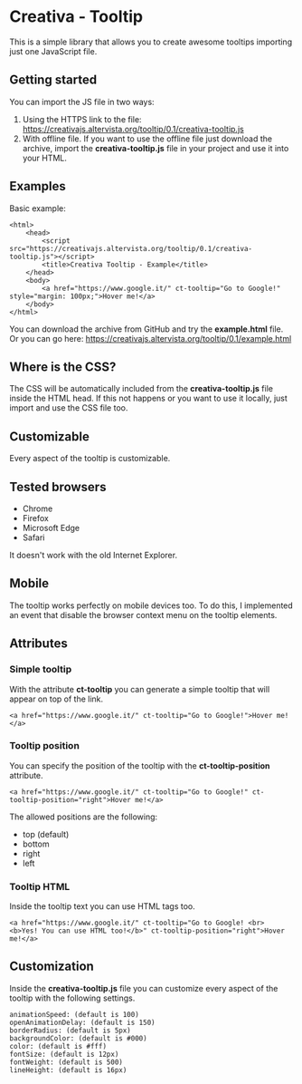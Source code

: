 # Creativa - Tooltip
This is a simple library that allows you to create awesome tooltips importing just one JavaScript file.
## Getting started
You can import the JS file in two ways:
1. Using the HTTPS link to the file: https://creativajs.altervista.org/tooltip/0.1/creativa-tooltip.js
2. With offline file. If you want to use the offline file just download the archive, import the **creativa-tooltip.js** file in your project and use it into your HTML.
## Examples
Basic example:
```
<html>
    <head>
        <script src="https://creativajs.altervista.org/tooltip/0.1/creativa-tooltip.js"></script>
        <title>Creativa Tooltip - Example</title>
    </head>
    <body>
        <a href="https://www.google.it/" ct-tooltip="Go to Google!" style="margin: 100px;">Hover me!</a>
    </body>
</html>
```
You can download the archive from GitHub and try the **example.html** file.
Or you can go here: https://creativajs.altervista.org/tooltip/0.1/example.html
## Where is the CSS?
The CSS will be automatically included from the **creativa-tooltip.js** file inside the HTML head. If this not happens or you want to use it locally, just import and use the CSS file too.
## Customizable
Every aspect of the tooltip is customizable.
## Tested browsers
- Chrome
- Firefox
- Microsoft Edge
- Safari

It doesn't work with the old Internet Explorer.
## Mobile
The tooltip works perfectly on mobile devices too. To do this, I implemented an event that disable the browser context menu on the tooltip elements.
## Attributes
### Simple tooltip
With the attribute **ct-tooltip** you can generate a simple tooltip that will appear on top of the link.
```
<a href="https://www.google.it/" ct-tooltip="Go to Google!">Hover me!</a>
```
### Tooltip position
You can specify the position of the tooltip with the **ct-tooltip-position** attribute.
```
<a href="https://www.google.it/" ct-tooltip="Go to Google!" ct-tooltip-position="right">Hover me!</a>
```
The allowed positions are the following:
- top (default)
- bottom
- right
- left
### Tooltip HTML
Inside the tooltip text you can use HTML tags too.
```
<a href="https://www.google.it/" ct-tooltip="Go to Google! <br> <b>Yes! You can use HTML too!</b>" ct-tooltip-position="right">Hover me!</a>
```
## Customization
Inside the **creativa-tooltip.js** file you can customize every aspect of the tooltip with the following settings.
```
animationSpeed: (default is 100)
openAnimationDelay: (default is 150)
borderRadius: (default is 5px)
backgroundColor: (default is #000)
color: (default is #fff)
fontSize: (default is 12px)
fontWeight: (default is 500)
lineHeight: (default is 16px)
```
